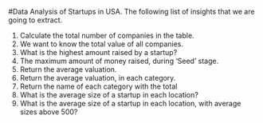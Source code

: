 #Data Analysis of Startups in USA.  The following list of insights that we are going to extract. 

1. Calculate the total number of companies in the table.
2. We want to know the total value of all companies.
3. What is the highest amount raised by a startup?
4. The maximum amount of money raised, during ‘Seed’ stage.
5. Return the average valuation.
6. Return the average valuation, in each category.
7. Return the name of each category with the total 
8. What is the average size of a startup in each location?
9. What is the average size of a startup in each location, with average sizes above 500?
